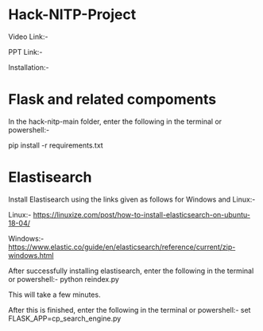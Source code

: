 # Hack-NITP-Project

Video Link:-

PPT Link:-




Installation:-

# Flask and related compoments

In the hack-nitp-main folder, enter the following in the terminal or powershell:-

pip install -r requirements.txt



# Elastisearch

Install Elastisearch using the links given as follows for Windows and Linux:-

Linux:-
https://linuxize.com/post/how-to-install-elasticsearch-on-ubuntu-18-04/

Windows:-
https://www.elastic.co/guide/en/elasticsearch/reference/current/zip-windows.html

After successfully installing elastisearch, enter the following in the terminal or powershell:-
python reindex.py

This will take a few minutes.

After this is finished, enter the following in the terminal or powershell:-
set FLASK_APP=cp_search_engine.py





